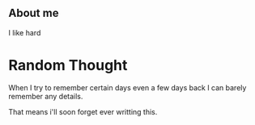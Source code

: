 ## About me
I like hard

# Random Thought
When I try to remember certain days even a few days back I can barely remember any details.

That means i'll soon forget ever writting this.
